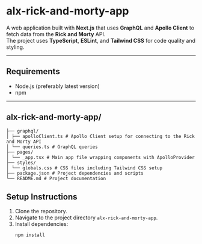 # alx-rick-and-morty-app

A web application built with **Next.js** that uses **GraphQL** and **Apollo Client** to fetch data from the **Rick and Morty** API.  
The project uses **TypeScript**, **ESLint**, and **Tailwind CSS** for code quality and styling.

---

## Requirements

- Node.js (preferably latest version)  
- npm

---

## alx-rick-and-morty-app/
```
├── graphql/
│ ├── apolloClient.ts # Apollo Client setup for connecting to the Rick and Morty API
│ └── queries.ts # GraphQL queries
├── pages/
│ └── _app.tsx # Main app file wrapping components with ApolloProvider
├── styles/
│ └── globals.css # CSS files including Tailwind CSS setup
├── package.json # Project dependencies and scripts
└── README.md # Project documentation
```

## Setup Instructions

1. Clone the repository.
2. Navigate to the project directory `alx-rick-and-morty-app`.
3. Install dependencies:
   ```bash
   npm install
